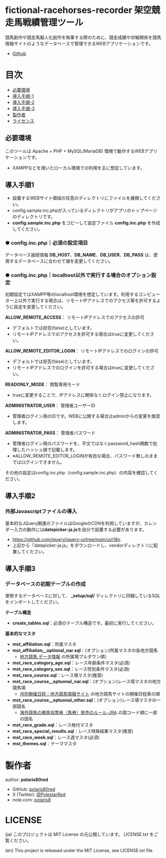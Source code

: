 fictional-racehorses-recorder 架空競走馬戦績管理ツール
====

競馬創作や競走馬擬人化創作を執筆する際のために、競走成績や対戦関係を競馬情報サイトのようなデータベースで管理できるWEBアプリケーションです。
- [Github](https://github.com/polaris80red/fictional-racehorses-recorder)

# 目次

- [必要環境](#必要環境)
- [導入手順-1](#導入手順1)
- [導入手順-2](#導入手順2)
- [導入手順-3](#導入手順3)
- [製作者](#製作者)
- [ライセンス](#ライセンス)

## 必要環境
このツールは Apache + PHP + MySQL(MariaDB) 環境で動作するWEBアプリケーションです。
- XAMPPなどを用いたローカル環境での利用を主に想定しています。

## 導入手順1
- 設置するWEBサイト領域の任意のディレクトリにファイルを展開してください。
- config.sample.inc.phpが入っているディレクトリがアプリのトップページのディレクトリです。
- **config.sample.inc.php** をコピーして設定ファイル **config.inc.php** を作成してください。

### ● config.inc.php｜必須の設定項目
データベース接続情報 **DB_HOST**、**DB_NAME**、**DB_USER**、**DB_PASS** は、使用するデータベースに合わせて値を変更してください。

### ● config.inc.php｜localhost以外で実行する場合のオプション設定
初期設定ではXAMPP等のlocalhost環境を想定しています。利用するコンピューター上以外で実行する場合は、リモートIPアドレスでのアクセス等を許可するように設定を変更してください。

**ALLOW_REMOTE_ACCESS**：
リモートIPアドレスでのアクセスの許可
- デフォルトでは拒否(false)としています。
- リモートIPアドレスでのアクセスを許可する場合はtrueに変更してください。

**ALLOW_REMOTE_EDITOR_LOGIN**：
リモートIPアドレスでのログインの許可
- デフォルトでは拒否(false)としています。
- リモートIPアドレスでのログインを許可する場合はtrueに変更してください。

**READONLY_MODE**：
閲覧専用モード
- trueに変更することで、IPアドレスに関係なくログイン禁止になります。 

**ADMINISTRATOR_USER**：
管理者ユーザーID
- 管理者ログイン用のIDです。WEBに公開する場合はadminからの変更を推奨します。

**ADMINISTRATOR_PASS**：
管理者パスワード
- 管理者ログイン用のパスワードを、平文ではなくpassword_hash関数で処理したハッシュ値で記載します。
- ※ALLOW_REMOTE_EDITOR_LOGINが有効な場合、パスワード無しのままではログインできません。

その他の設定はconfig.inc.php（config.sample.inc.php）の内容を確認してください。

## 導入手順2
### 外部Javascriptファイルの導入
基本的なJQuery関連のファイルはGoogleのCDNを利用していますが、カレンダー入力の動作には**datepicker-ja.js**を自分で設置する必要があります。
- https://github.com/jquery/jquery-ui/tree/main/ui/i18n
- 上記から「datepicker-ja.js」をダウンロードし、vendorディレクトリに配置してください。

## 導入手順3
### データベースの初期テーブルの作成
使用するデータベースに対して、 **_setup/sql/** ディレクトリに同梱しているSQLをインポートしてください。

**テーブル構造**
- **create_tables.sql**：必須のテーブル構造です。最初に実行してください。

**基本的なマスタ**
- **mst_affiliation.sql**：所属マスタ
- **mst_affiliation__optional_nar.sql**：(オプション)所属マスタの各地方競馬
    - [地方競馬 データ情報](https://www.keiba.go.jp/KeibaWeb/DataRoom/DataRoomTop) の所属場プルダウン順）
- **mst_race_category_age.sql**：レース年齢条件マスタ(必須)
- **mst_race_category_sex.sql**：レース性別条件マスタ(必須)
- **mst_race_course.sql**：レース場マスタ(推奨)
- **mst_race_course__optuonal_nar.sql**：(オプション)レース場マスタの地方競馬場
    - [月別開催日程｜地方競馬情報サイト](https://www.keiba.go.jp/KeibaWeb/MonthlyConveneInfo/MonthlyConveneInfoTop) の地方競馬サイトの開催日程表の順
- **mst_race_course__optuonal_other.sql**：(オプション)レース場マスタの一部国名
    - [海外競馬の勝馬投票券（馬券）発売のルール-JRA](https://www.jra.go.jp/keiba/overseas/rule/) の国コード順に一部の国名
- **mst_race_grade.sql**：レース格付マスタ
- **mst_race_special_results.sql**：レース特殊結果マスタ(推奨)
- **mst_race_week.sql**：レース週マスタ(必須)
- **mst_themes.sql**：テーママスタ

# 製作者
author: **polaris80red**
- GitHub: [polaris80red](https://github.com/polaris80red)
- X (Twitter): [@PolestarRed](https://twitter.com/PolestarRed)
- note.com: [polaris8](https://note.com/polaris8)

# LICENSE
(ja) このプロジェクトは MIT License の元公開しています。 LICENSE.txt をご覧ください。

(en) This project is released under the MIT License, see LICENSE.txt file.